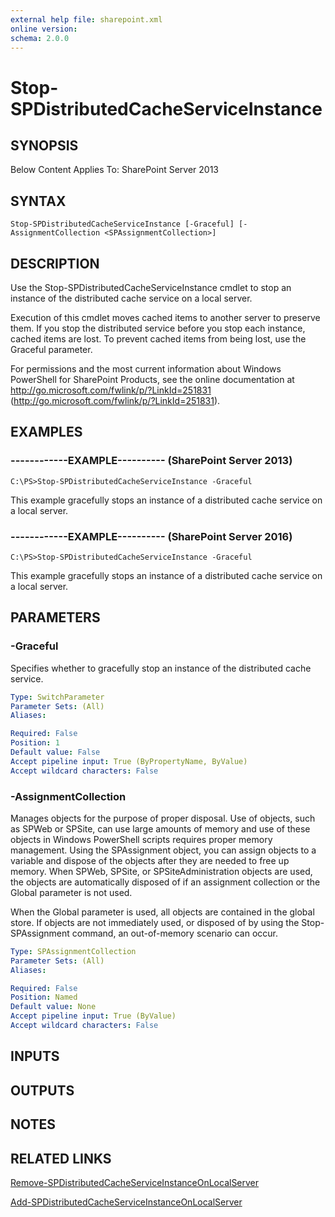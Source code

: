 ```yaml
---
external help file: sharepoint.xml
online version: 
schema: 2.0.0
---
```


# Stop-SPDistributedCacheServiceInstance

## SYNOPSIS
Below Content Applies To: SharePoint Server 2013

## SYNTAX

```
Stop-SPDistributedCacheServiceInstance [-Graceful] [-AssignmentCollection <SPAssignmentCollection>]
```

## DESCRIPTION
Use the Stop-SPDistributedCacheServiceInstance cmdlet to stop an instance of the distributed cache service on a local server.

Execution of this cmdlet moves cached items to another server to preserve them.
If you stop the distributed service before you stop each instance, cached items are lost.
To prevent cached items from being lost, use the Graceful parameter.

For permissions and the most current information about Windows PowerShell for SharePoint Products, see the online documentation at http://go.microsoft.com/fwlink/p/?LinkId=251831 (http://go.microsoft.com/fwlink/p/?LinkId=251831).

## EXAMPLES

### ------------EXAMPLE---------- (SharePoint Server 2013)
```
C:\PS>Stop-SPDistributedCacheServiceInstance -Graceful
```

This example gracefully stops an instance of a distributed cache service on a local server.

### ------------EXAMPLE---------- (SharePoint Server 2016)
```
C:\PS>Stop-SPDistributedCacheServiceInstance -Graceful
```

This example gracefully stops an instance of a distributed cache service on a local server.

## PARAMETERS

### -Graceful
Specifies whether to gracefully stop an instance of the distributed cache service.

```yaml
Type: SwitchParameter
Parameter Sets: (All)
Aliases: 

Required: False
Position: 1
Default value: False
Accept pipeline input: True (ByPropertyName, ByValue)
Accept wildcard characters: False
```

### -AssignmentCollection
Manages objects for the purpose of proper disposal.
Use of objects, such as SPWeb or SPSite, can use large amounts of memory and use of these objects in Windows PowerShell scripts requires proper memory management.
Using the SPAssignment object, you can assign objects to a variable and dispose of the objects after they are needed to free up memory.
When SPWeb, SPSite, or SPSiteAdministration objects are used, the objects are automatically disposed of if an assignment collection or the Global parameter is not used.

When the Global parameter is used, all objects are contained in the global store.
If objects are not immediately used, or disposed of by using the Stop-SPAssignment command, an out-of-memory scenario can occur.

```yaml
Type: SPAssignmentCollection
Parameter Sets: (All)
Aliases: 

Required: False
Position: Named
Default value: None
Accept pipeline input: True (ByValue)
Accept wildcard characters: False
```

## INPUTS

## OUTPUTS

## NOTES

## RELATED LINKS

[Remove-SPDistributedCacheServiceInstanceOnLocalServer]()

[Add-SPDistributedCacheServiceInstanceOnLocalServer]()

